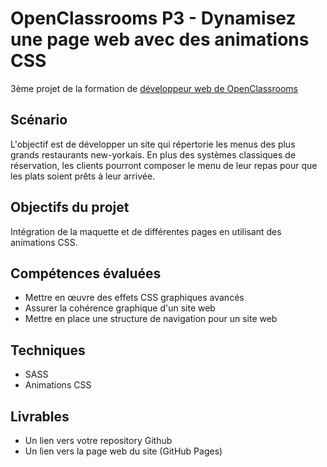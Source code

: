 # OpenClassrooms P3 - Dynamisez une page web avec des animations CSS
3ème projet de la formation de [développeur web de OpenClassrooms](https://openclassrooms.com/fr/paths/185-developpeur-web)

## Scénario
L'objectif est de développer un site qui répertorie les menus des plus grands restaurants new-yorkais. En plus des systèmes classiques de réservation, les clients pourront composer le menu de leur repas pour que les plats soient prêts à leur arrivée.

## Objectifs du projet
Intégration de la maquette et de différentes pages en utilisant des animations CSS.

## Compétences évaluées
- Mettre en œuvre des effets CSS graphiques avancés
- Assurer la cohérence graphique d'un site web
- Mettre en place une structure de navigation pour un site web

## Techniques
- SASS
- Animations CSS

## Livrables
- Un lien vers votre repository Github
- Un lien vers la page web du site (GitHub Pages)
